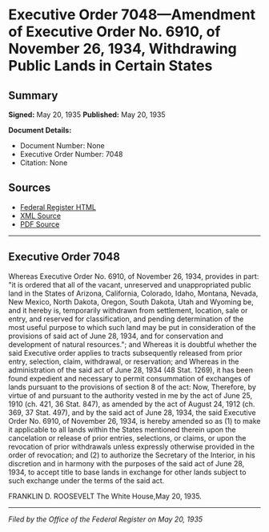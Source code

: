 # Executive Order 7048—Amendment of Executive Order No. 6910, of November 26, 1934, Withdrawing Public Lands in Certain States

## Summary

**Signed:** May 20, 1935
**Published:** May 20, 1935

**Document Details:**
- Document Number: None
- Executive Order Number: 7048
- Citation: None

## Sources
- [Federal Register HTML](https://www.presidency.ucsb.edu/documents/executive-order-7048-amendment-executive-order-no-6910-november-26-1934-withdrawing-public)
- [XML Source](None)
- [PDF Source](None)

---

## Executive Order 7048

Whereas Executive Order No. 6910, of November 26, 1934, provides in part:
"it is ordered that all of the vacant, unreserved and unappropriated public land in the States of Arizona, California, Colorado, Idaho, Montana, Nevada, New Mexico, North Dakota, Oregon, South Dakota, Utah and Wyoming be, and it hereby is, temporarily withdrawn from settlement, location, sale or entry, and reserved for classification, and pending determination of the most useful purpose to which such land may be put in consideration of the provisions of said act of June 28, 1934, and for conservation and development of natural resources."; and
Whereas it is doubtful whether the said Executive order applies to tracts subsequently released from prior entry, selection, claim, withdrawal, or reservation; and
Whereas in the administration of the said act of June 28, 1934 (48 Stat. 1269), it has been found expedient and necessary to permit consummation of exchanges of lands pursuant to the provisions of section 8 of the act:
Now, Therefore, by virtue of and pursuant to the authority vested in me by the act of June 25, 1910 (ch. 421, 36 Stat. 847), as amended by the act of August 24, 1912 (ch. 369, 37 Stat. 497), and by the said act of June 28, 1934, the said Executive Order No. 6910, of November 26, 1934, is hereby amended so as (1) to make it applicable to all lands within the States mentioned therein upon the cancelation or release of prior entries, selections, or claims, or upon the revocation of prior withdrawals unless expressly otherwise provided in the order of revocation; and (2) to authorize the Secretary of the Interior, in his discretion and in harmony with the purposes of the said act of June 28, 1934, to accept title to base lands in exchange for other lands subject to such exchange under the terms of the said act.

FRANKLIN D. ROOSEVELT
The White House,May 20, 1935.

---

*Filed by the Office of the Federal Register on May 20, 1935*
